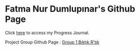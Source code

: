 # Fatma Nur Dumlupınar's Github Page

Click [here](https://pjournal.github.io/boun01-fatmadumlupinar/) to access my Progress Journal.

Project Group Github Page : [Group 1 Bıktık R'tık](https://pjournal.github.io/boun01g-biktik-r-tik/)
